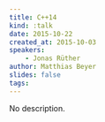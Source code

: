 ```yaml
---
title: C++14
kind: :talk
date: 2015-10-22
created_at: 2015-10-03
speakers:
    - Jonas Rüther
author: Matthias Beyer
slides: false
tags:
---
```


No description.

